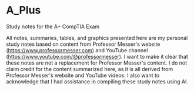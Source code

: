 # A_Plus
 Study notes for the A+ CompTIA Exam

All notes, summaries, tables, and graphics presented here are my personal study notes based on content from Professor Messer's website (https://www.professormesser.com) and YouTube channel (https://www.youtube.com/@professormesser). I want to make it clear that these notes are not a replacement for Professor Messer's content. I do not claim credit for the content summarized here, as it is all derived from Professor Messer's website and YouTube videos. I also want to acknowledge that I had assistance in compiling these study notes using AI.